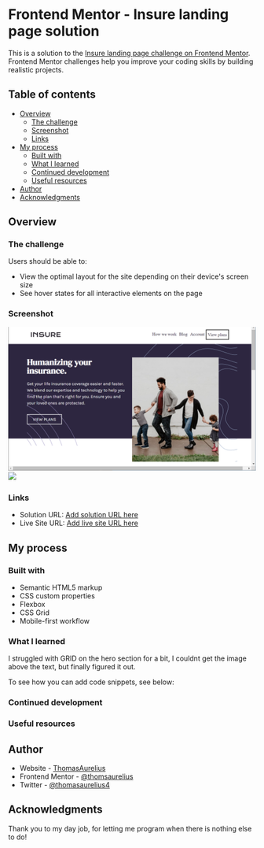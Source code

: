 # Frontend Mentor - Insure landing page solution

This is a solution to the [Insure landing page challenge on Frontend Mentor](https://www.frontendmentor.io/challenges/insure-landing-page-uTU68JV8). Frontend Mentor challenges help you improve your coding skills by building realistic projects.

## Table of contents

-  [Overview](#overview)
   -  [The challenge](#the-challenge)
   -  [Screenshot](#screenshot)
   -  [Links](#links)
-  [My process](#my-process)
   -  [Built with](#built-with)
   -  [What I learned](#what-i-learned)
   -  [Continued development](#continued-development)
   -  [Useful resources](#useful-resources)
-  [Author](#author)
-  [Acknowledgments](#acknowledgments)

## Overview

### The challenge

Users should be able to:

-  View the optimal layout for the site depending on their device's screen size
-  See hover states for all interactive elements on the page

### Screenshot

![](.//fm_insure_landscape.png)
![](.//fm_insure_portrait.png.png)

### Links

-  Solution URL: [Add solution URL here](https://your-solution-url.com)
-  Live Site URL: [Add live site URL here](https://your-live-site-url.com)

## My process

### Built with

-  Semantic HTML5 markup
-  CSS custom properties
-  Flexbox
-  CSS Grid
-  Mobile-first workflow

### What I learned

I struggled with GRID on the hero section for a bit, I couldnt get the image above the text, but finally figured it out.

To see how you can add code snippets, see below:

### Continued development

### Useful resources

## Author

-  Website - [ThomasAurelius](https://www.thomasaurelius.com)
-  Frontend Mentor - [@thomsaurelius](https://www.frontendmentor.io/profile/thomasaurelius)
-  Twitter - [@thomasaurelius4](https://www.twitter.com/yourusername)

## Acknowledgments

Thank you to my day job, for letting me program when there is nothing else to do!
